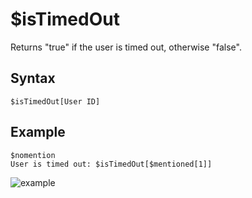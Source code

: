 # $isTimedOut
Returns "true" if the user is timed out, otherwise "false".

## Syntax
```
$isTimedOut[User ID]
```

## Example
```
$nomention
User is timed out: $isTimedOut[$mentioned[1]]
```

![example](https://user-images.githubusercontent.com/94063167/198900738-ed1059b6-0d73-4e97-8669-40c770281e51.png)
